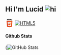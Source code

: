 ## Hi I'm Lucid <img src="https://user-images.githubusercontent.com/1303154/88677602-1635ba80-d120-11ea-84d8-d263ba5fc3c0.gif" width="28px" alt="hi">


[<img align="middle" alt="HTML5" width="26px" src="https://raw.githubusercontent.com/github/explore/80688e429a7d4ef2fca1e82350fe8e3517d3494d/topics/html/html.png" />][htmltutorial]
[<img align="middle" alt="HTML5" width="26px" src="https://upload.wikimedia.org/wikipedia/commons/7/70/Devicon-css3-plain.svg" />][htmltutorial]

#### Github Stats

(![GitHub Stats](https://github-readme-stats.vercel.app/api?username=Lvcidd&theme=dracula)

</details>


[reactplaylist]: 
[vscodetutorial]: 
[htmltutorial]: 
[javascripttutorial]: 
